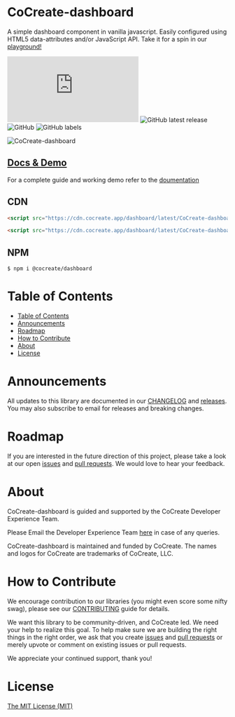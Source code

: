 # CoCreate-dashboard

A simple dashboard component in vanilla javascript. Easily configured using HTML5 data-attributes and/or JavaScript API. Take it for a spin in our [playground!](https://cocreate.app/docs/dashboard)

![GitHub file size in bytes](https://img.shields.io/github/size/CoCreate-app/CoCreate-dashboard/dist/CoCreate-dashboard.min.js?label=minified%20size&style=for-the-badge)
![GitHub latest release](https://img.shields.io/github/v/release/CoCreate-app/CoCreate-dashboard?style=for-the-badge)
![GitHub](https://img.shields.io/github/license/CoCreate-app/CoCreate-dashboard?style=for-the-badge)
![GitHub labels](https://img.shields.io/github/labels/CoCreate-app/CoCreate-dashboard/help%20wanted?style=for-the-badge)

![CoCreate-dashboard](https://cdn.cocreate.app/docs/CoCreate-dashboard.gif)

## [Docs & Demo](https://cocreate.app/docs/dashboard)

For a complete guide and working demo refer to the [doumentation](https://cocreate.app/docs/dashboard)

## CDN

```html
<script src="https://cdn.cocreate.app/dashboard/latest/CoCreate-dashboard.min.js"></script>
```

```html
<script src="https://cdn.cocreate.app/dashboard/latest/CoCreate-dashboard.min.css"></script>
```

## NPM

```shell
$ npm i @cocreate/dashboard
```

# Table of Contents

- [Table of Contents](#table-of-contents)
- [Announcements](#announcements)
- [Roadmap](#roadmap)
- [How to Contribute](#how-to-contribute)
- [About](#about)
- [License](#license)

<a name="announcements"></a>

# Announcements

All updates to this library are documented in our [CHANGELOG](https://github.com/CoCreate-app/CoCreate-dashboard/blob/master/CHANGELOG.md) and [releases](https://github.com/CoCreate-app/CoCreate-dashboard/releases). You may also subscribe to email for releases and breaking changes.

<a name="roadmap"></a>

# Roadmap

If you are interested in the future direction of this project, please take a look at our open [issues](https://github.com/CoCreate-app/CoCreate-dashboard/issues) and [pull requests](https://github.com/CoCreate-app/CoCreate-dashboard/pulls). We would love to hear your feedback.

<a name="about"></a>

# About

CoCreate-dashboard is guided and supported by the CoCreate Developer Experience Team.

Please Email the Developer Experience Team [here](mailto:develop@cocreate.app) in case of any queries.

CoCreate-dashboard is maintained and funded by CoCreate. The names and logos for CoCreate are trademarks of CoCreate, LLC.

<a name="contribute"></a>

# How to Contribute

We encourage contribution to our libraries (you might even score some nifty swag), please see our [CONTRIBUTING](https://github.com/CoCreate-app/CoCreate-dashboard/blob/master/CONTRIBUTING.md) guide for details.

We want this library to be community-driven, and CoCreate led. We need your help to realize this goal. To help make sure we are building the right things in the right order, we ask that you create [issues](https://github.com/CoCreate-app/CoCreate-dashboard/issues) and [pull requests](https://github.com/CoCreate-app/CoCreate-dashboard/pulls) or merely upvote or comment on existing issues or pull requests.

We appreciate your continued support, thank you!

# License

[The MIT License (MIT)](https://github.com/CoCreate-app/CoCreate-dashboard/blob/master/LICENSE)
